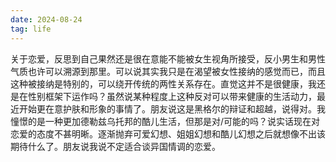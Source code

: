 ```yaml
---
date: 2024-08-24
tag: life
---
```

关于恋爱，反思到自己果然还是很在意能不能被女生视角所接受，反小男生和男性气质也许可以溯源到那里。可以说其实我只是在渴望被女性接纳的感觉而已，而且这种被接纳是特别的，可以绕开传统的两性关系存在。直觉这并不是很健康，我还是在性别框架下运作吗？虽然说某种程度上这种反对可以带来健康的生活动力，最近开始更在意护肤和形象的事情了。朋友说这是黑格尔的辩证和超越，说得对。我憧憬的是一种更加德勒兹乌托邦的酷儿生活，但那是对/可能的吗？说实话现在对恋爱的态度不甚明晰。逐渐抛弃可爱幻想、姐姐幻想和酷儿幻想之后就想像不出该期待什么了。朋友说我说不定适合谈异国情调的恋爱。
